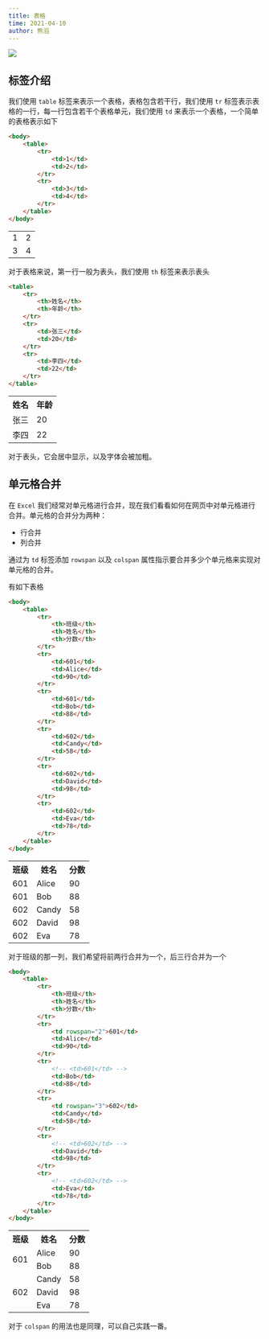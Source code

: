 ```yaml
---
title: 表格
time: 2021-04-10
author: 熊滔
---
```


<img src="https://cdn.jsdelivr.net/gh/LastKnightCoder/ImgHosting2/20210410225750.svg">

## 标签介绍

我们使用 `table` 标签来表示一个表格，表格包含若干行，我们使用 `tr` 标签表示表格的一行，每一行包含若干个表格单元，我们使用 `td` 来表示一个表格，一个简单的表格表示如下

```html
<body>
    <table>
        <tr>
            <td>1</td>
            <td>2</td>
        </tr>
        <tr>
            <td>3</td>
            <td>4</td>
        </tr>
    </table>
</body>
```

<DisplayBox>
<div>
    <table>
        <tr>
            <td>1</td>
            <td>2</td>
        </tr>
        <tr>
            <td>3</td>
            <td>4</td>
        </tr>
    </table>
</div>
</DisplayBox>

对于表格来说，第一行一般为表头，我们使用 `th` 标签来表示表头

```html
<table>
    <tr>
        <th>姓名</th>
        <th>年龄</th>
    </tr>
    <tr>
        <td>张三</td>
        <td>20</td>
    </tr>
    <tr>
        <td>李四</td>
        <td>22</td>
    </tr>
</table>
```

<DisplayBox>
<div>
    <table>
        <tr>
            <th>姓名</th>
            <th>年龄</th>
        </tr>
        <tr>
            <td>张三</td>
            <td>20</td>
        </tr>
        <tr>
            <td>李四</td>
            <td>22</td>
        </tr>
    </table>
</div>

</DisplayBox>

对于表头，它会居中显示，以及字体会被加粗。

## 单元格合并

在 `Excel` 我们经常对单元格进行合并，现在我们看看如何在网页中对单元格进行合并。单元格的合并分为两种：

- 行合并
- 列合并

通过为 `td` 标签添加 `rowspan` 以及 `colspan` 属性指示要合并多少个单元格来实现对单元格的合并。

有如下表格

```html
<body>
    <table>
        <tr>
            <th>班级</th>
            <th>姓名</th>
            <th>分数</th>
        </tr>
        <tr>
            <td>601</td>
            <td>Alice</td>
            <td>90</td>
        </tr>
        <tr>
            <td>601</td>
            <td>Bob</td>
            <td>88</td>
        </tr>
        <tr>
            <td>602</td>
            <td>Candy</td>
            <td>58</td>
        </tr>
        <tr>
            <td>602</td>
            <td>David</td>
            <td>98</td>
        </tr>
        <tr>
            <td>602</td>
            <td>Eva</td>
            <td>78</td>
        </tr>
    </table>
</body>
```

<DisplayBox>
<div>
    <table>
        <tr>
            <th>班级</th>
            <th>姓名</th>
            <th>分数</th>
        </tr>
        <tr>
            <td>601</td>
            <td>Alice</td>
            <td>90</td>
        </tr>
        <tr>
            <td>601</td>
            <td>Bob</td>
            <td>88</td>
        </tr>
        <tr>
            <td>602</td>
            <td>Candy</td>
            <td>58</td>
        </tr>
        <tr>
            <td>602</td>
            <td>David</td>
            <td>98</td>
        </tr>
        <tr>
            <td>602</td>
            <td>Eva</td>
            <td>78</td>
        </tr>
    </table>
</div>

</DisplayBox>

对于班级的那一列，我们希望将前两行合并为一个，后三行合并为一个

```html {9,19}
<body>
    <table>
        <tr>
            <th>班级</th>
            <th>姓名</th>
            <th>分数</th>
        </tr>
        <tr>
            <td rowspan="2">601</td>
            <td>Alice</td>
            <td>90</td>
        </tr>
        <tr>
            <!-- <td>601</td> -->
            <td>Bob</td>
            <td>88</td>
        </tr>
        <tr>
            <td rowspan="3">602</td>
            <td>Candy</td>
            <td>58</td>
        </tr>
        <tr>
            <!-- <td>602</td> -->
            <td>David</td>
            <td>98</td>
        </tr>
        <tr>
            <!-- <td>602</td> -->
            <td>Eva</td>
            <td>78</td>
        </tr>
    </table>
</body>
```

<DisplayBox>
<div>
    <table>
        <tr>
            <th>班级</th>
            <th>姓名</th>
            <th>分数</th>
        </tr>
        <tr>
            <td rowspan="2">601</td>
            <td>Alice</td>
            <td>90</td>
        </tr>
        <tr>
            <!-- <td>601</td> -->
            <td>Bob</td>
            <td>88</td>
        </tr>
        <tr>
            <td rowspan="3">602</td>
            <td>Candy</td>
            <td>58</td>
        </tr>
        <tr>
            <!-- <td>602</td> -->
            <td>David</td>
            <td>98</td>
        </tr>
        <tr>
            <!-- <td>602</td> -->
            <td>Eva</td>
            <td>78</td>
        </tr>
    </table>
</div>

</DisplayBox>

对于 `colspan` 的用法也是同理，可以自己实践一番。

<Disqus />